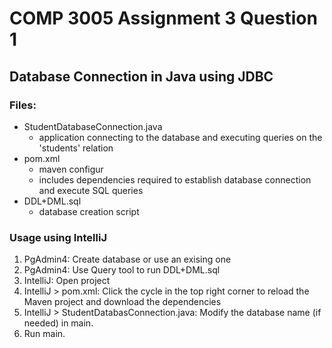 # COMP 3005 Assignment 3 Question 1

## Database Connection in Java using JDBC

### Files:
* StudentDatabaseConnection.java
  * application connecting to the database and executing queries on the 'students' relation
* pom.xml
  * maven configur
  * includes dependencies required to establish database connection and execute SQL queries
* DDL+DML.sql
  * database creation script

### Usage using IntelliJ
1. PgAdmin4: Create database or use an exising one 
2. PgAdmin4: Use Query tool to run DDL+DML.sql
3. IntelliJ: Open project 
4. IntelliJ > pom.xml: Click the cycle in the top right corner to reload the Maven project and download the dependencies
5. IntelliJ > StudentDatabasConnection.java: Modify the database name (if needed) in main.
7. Run main.

